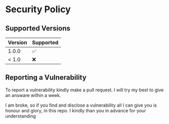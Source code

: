 # Security Policy

## Supported Versions

| Version | Supported          |
| ------- | ------------------ |
| 1.0.0   | :white_check_mark: |
| < 1.0   | :x:                |

## Reporting a Vulnerability

To report a vulnerability kindly make a pull request.
I will try my best to give an answare within a week.

I am broke, so if you find and disclose a vulnerability
all I can give you is honour and glory, in this repo.
I kindly than you in advance for your understanding
